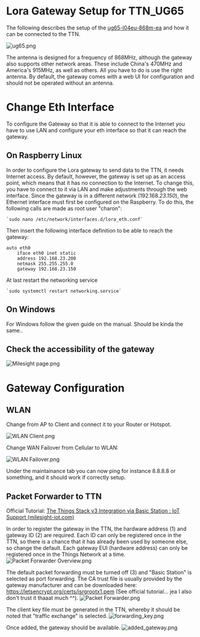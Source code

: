 # Lora Gateway Setup for TTN_UG65 

The following describes the setup of the [ug65-l04eu-868m-ea](https://resource.milesight-iot.com/milesight/document/ug65-datasheet-en.pdf) and how it can be connected to the TTN.

![ug65.png](assets%2Fug65.png)

The antenna is designed for a frequency of 868MHz, although the gateway also supports other network areas. These include China's 470MHz and America's 915MHz, as well as others. All you have to do is use the right antenna. By default, the gateway comes with a web UI for configuration and should not be operated without an antenna.

# Change Eth Interface
To configure the Gateway so that it is able to connect to the Internet you have to use LAN and configure your eth interface so that it can reach the gateway.

## On Raspberry Linux

In order to configure the Lora gateway to send data to the TTN, it needs Internet access. By default, however, the gateway is set up as an access point, which means that it has no connection to the Internet. To change this, you have to connect to it via LAN and make adjustments through the web interface. Since the gateway is in a different network (192.168.*23.150*), the Ethernet interface must first be configured on the Raspberry. To do this, the following calls are made as root user "charon":

	`sudo nano /etc/network/interfaces.d/lora_eth.conf`

Then insert the following interface definition to be able to reach the gateway:

```
auto eth0
	iface eth0 inet static
	address 192.168.23.200
	netmask 255.255.255.0
	gateway 192.168.23.150
```

At last restart the networking service

	`sudo systemctl restart networking.service`

## On Windows

For Windows follow the given guide on the manual. Should be kinda the same.. 



## Check the accessibility of the gateway
![Milesight page.png](assets%2FMilesight%20page.png)

# Gateway Configuration
## WLAN

Change from AP to Client and connect it to your Router or Hotspot.

![WLAN Client.png](assets%2FWLAN%20Client.png)

Change WAN Failover from Cellular to WLAN:

![WLAN Failover.png](assets%2FWLAN%20Failover.png)

Under the maintainance tab you can now ping for instance 8.8.8.8 or something, and it should work if correctly setup.

## Packet Forwarder to TTN

Official Tutorial: [The Things Stack v3 Integration via Basic Station : IoT Support (milesight-iot.com)](https://support.milesight-iot.com/support/solutions/articles/73000514079-how-to-connect-milesight-gateway-to-the-things-stack-v3-via-basic-station)

In order to register the gateway in the TTN, the hardware address (1) and gateway ID (2) are required. Each ID can only be registered once in the TTN, so there is a chance that it has already been used by someone else, so change the default. Each gateway EUI (hardware address) can only be registered once in the Things Network at a time.
![Packet Forwarder Overview.png](assets%2FPacket%20Forwarder%20Overview.png)

The default packet forwarding must be turned off (3) and "Basic Station" is selected as port forwarding. The CA trust file is usually provided by the gateway manufacturer and can be downloaded here: https://letsencrypt.org/certs/isrgrootx1.pem (See official tutorial... jea I also don't trust it thaaat much ^^).
![Packet Forwarder.png](assets%2FPacket%20Forwarder.png)

The client key file must be generated in the TTN, whereby it should be noted that "traffic exchange" is selected.
![forwarding_key.png](assets%2Fforwarding_key.png)

Once added, the gateway should be available.
![added_gateway.png](assets%2Fadded_gateway.png)
